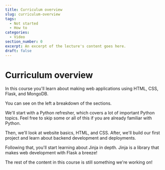 ```yaml
---
title: Curriculum overview
slug: curriculum-overview
tags:
  - Not started
  - How to
categories:
  - Video
section_number: 0
excerpt: An excerpt of the lecture's content goes here.
draft: false
---
```


# Curriculum overview

In this course you'll learn about making web applications using HTML, CSS, Flask, and MongoDB. 

You can see on the left a breakdown of the sections.

We'll start with a Python refresher, which covers a lot of important Python topics. Feel free to skip some or all of this if you are already familiar with Python.

Then, we'll look at website basics, HTML, and CSS. After, we'll build our first project and learn about backend development and deployments.

Following that, you'll start learning about Jinja in depth. Jinja is a library that makes web development with Flask a breeze!

The rest of the content in this course is still something we're working on!